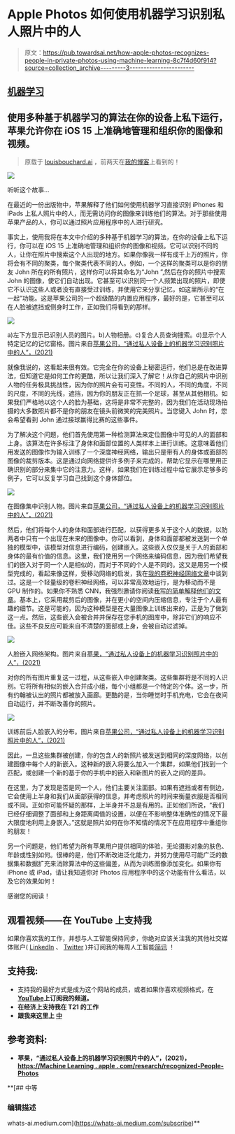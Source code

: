 # Apple Photos 如何使用机器学习识别私人照片中的人

> 原文：<https://pub.towardsai.net/how-apple-photos-recognizes-people-in-private-photos-using-machine-learning-8c7f4d60f914?source=collection_archive---------3----------------------->

## [机器学习](https://towardsai.net/p/category/machine-learning)

## 使用多种基于机器学习的算法在你的设备上私下运行，苹果允许你在 iOS 15 上准确地管理和组织你的图像和视频。

> 原载于 [louisbouchard.ai](https://www.louisbouchard.ai/how-apple-photos-recognizes-people/) ，前两天在[我的博客](https://www.louisbouchard.ai/how-apple-photos-recognizes-people/)上看到的！

![](img/ad8bad63e33628753a53604ca69e5e08.png)

听听这个故事…

在最近的一份出版物中，苹果解释了他们如何使用机器学习直接识别 iPhones 和 iPads 上私人照片中的人，而无需访问你的图像来训练他们的算法。对于那些使用苹果产品的人，你可以通过照片应用程序中的人进行研究。

事实上，使用我将在本文中介绍的多种基于机器学习的算法，在你的设备上私下运行，你可以在 iOS 15 上准确地管理和组织你的图像和视频。它可以识别不同的人，让你在照片中搜索这个人出现的地方。如果你像我一样有成千上万的照片，你将会有不同的聚类，每个聚类代表不同的人。例如，一个这样的聚类可以是你的朋友 John 所在的所有照片，这样你可以将其命名为“John ”,然后在你的照片中搜索 John 的图像，使它们自动出现。它甚至可以识别同一个人频繁出现的照片，即使它不认识这些人或者没有直接受过训练，并使用它来分享记忆，如这里所示的“在一起”功能。这是苹果公司的一个超级酷的内置应用程序，最好的是，它甚至可以在人脸被遮挡或侧身时工作，正如我们将看到的那样。

![](img/97446cfba3d87d150ce9e031dd9b08a8.png)

a)左下方显示已识别人员的图片。b)人物相册。c)复合人员查询搜索。d)显示个人特定记忆的记忆窗格。图片来自[苹果公司，“通过私人设备上的机器学习识别照片中的人”，(2021)](https://machinelearning.apple.com/research/recognizing-people-photos)

就像我说的，这看起来很有效。它完全在你的设备上秘密运行，他们总是在改进算法，但知道它是如何工作的更酷，所以让我们深入了解它！从你自己的照片中识别人物的任务极具挑战性，因为你的照片会有可变性。不同的人，不同的角度，不同的尺度，不同的光线，遮挡，因为你的朋友正在抓一个足球，甚至从其他相机。如果我们严格地以这个人的脸为基础，这将是非常不完整的，因为我们在活动现场拍摄的大多数照片都不是你的朋友在镜头前微笑的完美照片。当您键入 John 时，您会希望看到 John 通过接球赢得比赛的这些事件。

为了解决这个问题，他们首先使用第一种检测算法来定位图像中可见的人的面部和上身。该算法在许多标注了身体和面部位置的人类样本上进行训练。这意味着他们用发送的图像作为输入训练了一个深度神经网络，输出只是带有人的身体或面部的图像的裁剪版本。这是通过向网络提供许多例子来完成的，帮助它显示在哪里用正确识别的部分来集中它的注意力。这样，如果我们在训练过程中给它展示足够多的例子，它可以反复学习自己找到这个身体部位。

![](img/a8b28aeaf8cca85cd71b09e1683601f3.png)

在图像集中识别人物。图片来自[苹果公司，“通过私人设备上的机器学习识别照片中的人”，(2021)](https://machinelearning.apple.com/research/recognizing-people-photos)

然后，他们将每个人的身体和面部进行匹配，以获得更多关于这个人的数据，以防两者中只有一个出现在未来的图像中。你可以看到，身体和面部都被发送到一个单独的模型中，该模型对信息进行编码，创建嵌入。这些嵌入仅仅是关于人的面部和身体的最有价值的信息。这里，我们使用另一个网络来编码信息，因为我们希望我们的嵌入对于同一个人是相似的，而对于不同的个人是不同的。这又是用另一个模型完成的，看起来像这样，受移动网络的启发，我在[我的卷积神经网络文章](/state-of-the-art-convolutional-neural-networks-cnns-explained-densenets-451819d32ced)中谈到过。这是一个轻量级的卷积神经网络，可以非常高效地运行，是为移动而不是 GPU 制作的。如果你不熟悉 CNN，我强烈邀请你阅读[我写的简单解释他们的文章](/how-ai-understand-images-in-simple-terms-957286d3486c)。基本上，它采用裁剪后的图像，并在更小的空间内压缩信息，专注于个人最有趣的细节。这是可能的，因为这种模型是在大量图像上训练出来的，正是为了做到这一点。然后，这些嵌入会被合并并保存在您手机的图库中，除非它们的响应不佳。这些不良反应可能来自不清楚的面部或上身，会被自动过滤掉。

![](img/3c34052212eef6cc18d19f69e4aedb31.png)

人脸嵌入网络架构。图片来自[苹果，“通过私人设备上的机器学习识别照片中的人”，(2021)](https://machinelearning.apple.com/research/recognizing-people-photos)

对你的所有图片重复这一过程，从这些嵌入中创建聚类。这些集群将是不同的人识别。它将所有相似的嵌入合并成小组，每个小组都是一个特定的个体。这一步，所有约翰被认出的照片都被放入画廊。更酷的是，当你睡觉时手机充电，它会在夜间自动运行，并不断改善你的照片。

![](img/651a312024c82db28807b2c41a8fa919.png)

训练前后人脸嵌入的分布。图片来自[苹果公司，“通过私人设备上的机器学习识别照片中的人”，(2021)](https://machinelearning.apple.com/research/recognizing-people-photos)

因此，一旦这些集群被创建，你的包含人的新照片被发送到相同的深度网络，以创建图像中每个人的新嵌入。这种新的嵌入将要么加入一个集群，如果他们找到一个匹配，或创建一个新的基于你的手机中的嵌入和新图片的嵌入之间的差异。

在这里，为了发现是否是同一个人，他们主要关注面部。如果有遮挡或者有侧边，它会使用上半身和我们从面部获得的信息，并考虑照片的时间来衡量衣服是否相同或不同。正如你可能怀疑的那样，上半身并不总是有用的。正如他们所说，“我们已经仔细调整了面部和上身距离阈值的设置，以便在不影响整体准确性的情况下最大限度地利用上身嵌入。”这就是照片如何在你不知情的情况下在应用程序中重组你的朋友！

另一个问题是，他们希望为所有苹果用户提供相同的体验，无论摄影对象的肤色、年龄或性别如何。很棒的是，他们不断改进泛化能力，并努力使用尽可能广泛的数据集和数据扩充来消除算法中的这些偏差，从而为训练图像添加变化。如果你有 iPhone 或 iPad，请让我知道你对 Photos 应用程序中的这个功能有什么看法，以及它的效果如何！

感谢您的阅读！

## 观看视频——在 YouTube 上支持我

如果你喜欢我的工作，并想与人工智能保持同步，你绝对应该关注我的其他社交媒体账户( [LinkedIn](https://www.linkedin.com/in/whats-ai/) 、 [Twitter](https://twitter.com/Whats_AI) )并订阅我的每周人工智能[简讯](http://eepurl.com/huGLT5) ！

## 支持我:

*   支持我的最好方式是成为这个网站的成员，或者如果你喜欢视频格式，在[**YouTube**](https://www.youtube.com/channel/UCUzGQrN-lyyc0BWTYoJM_Sg)**上订阅我的频道。**
*   **在经济上支持我在 T21 的工作**
*   **跟我来这里上 [**中**](https://whats-ai.medium.com/)**

## **参考资料:**

*   **苹果，“通过私人设备上的机器学习识别照片中的人”，(2021)，[https://Machine Learning . apple . com/research/recognized-People-Photos](https://machinelearning.apple.com/research/recognizing-people-photos)**

 **[## 中等

### 编辑描述

whats-ai.medium.com](https://whats-ai.medium.com/subscribe)**